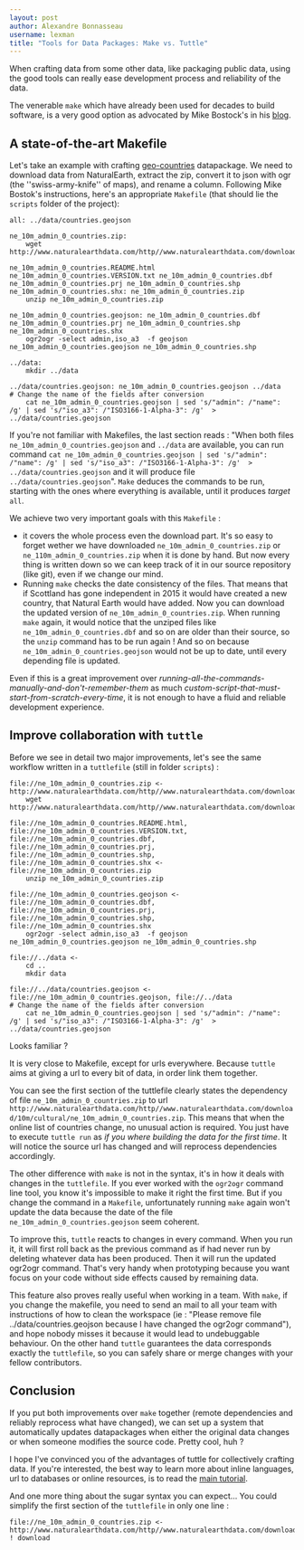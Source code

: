 ```yaml
---
layout: post
author: Alexandre Bonnasseau
username: lexman
title: "Tools for Data Packages: Make vs. Tuttle"
---
```


When crafting data from some other data, like packaging public data, using the good tools 
can really ease development process and reliability of the data. 

The venerable ``make`` which have already been used for decades to build software, is a very good option as advocated by Mike Bostock's in his [blog](https://bost.ocks.org/mike/make/). 

## A state-of-the-art Makefile

Let's take an example with crafting [geo-countries](http://github.com/datasets/geo-countries) datapackage. We need to download data from NaturalEarth, extract the zip, convert it to json with ogr (the ''swiss-army-knife'' of maps), and rename a column. Following Mike Bostok's instructions, here's an appropriate ``Makefile`` (that should lie the ``scripts`` folder of the project):

    all: ../data/countries.geojson
    
    ne_10m_admin_0_countries.zip:
    	wget http://www.naturalearthdata.com/http//www.naturalearthdata.com/download/10m/cultural/ne_10m_admin_0_countries.zip

    ne_10m_admin_0_countries.README.html ne_10m_admin_0_countries.VERSION.txt ne_10m_admin_0_countries.dbf ne_10m_admin_0_countries.prj ne_10m_admin_0_countries.shp ne_10m_admin_0_countries.shx: ne_10m_admin_0_countries.zip
    	unzip ne_10m_admin_0_countries.zip

    ne_10m_admin_0_countries.geojson: ne_10m_admin_0_countries.dbf ne_10m_admin_0_countries.prj ne_10m_admin_0_countries.shp ne_10m_admin_0_countries.shx
    	ogr2ogr -select admin,iso_a3  -f geojson ne_10m_admin_0_countries.geojson ne_10m_admin_0_countries.shp
        
    ../data:
    	mkdir ../data

    ../data/countries.geojson: ne_10m_admin_0_countries.geojson ../data
    # Change the name of the fields after conversion
    	cat ne_10m_admin_0_countries.geojson | sed 's/"admin": /"name": /g' | sed 's/"iso_a3": /"ISO3166-1-Alpha-3": /g'  > ../data/countries.geojson


If you're not familiar with Makefiles, the last section reads : "When both files ``ne_10m_admin_0_countries.geojson`` and ``../data`` are available, you can run command ``cat ne_10m_admin_0_countries.geojson | sed 's/"admin": /"name": /g' | sed 's/"iso_a3": /"ISO3166-1-Alpha-3": /g'  > ../data/countries.geojson``
and it will produce file ``../data/countries.geojson``". ``Make`` deduces the commands to be run, starting with the ones where everything is available, until it produces *target* ``all``.


We achieve two very important goals with this ``Makefile`` :
* it covers the whole process even the download part. It's so easy to forget wether we have downloaded ``ne_10m_admin_0_countries.zip`` or ``ne_110m_admin_0_countries.zip`` when it is done by hand. But now every thing is written down so we can keep track of it in our source repository (like git), even if we change our mind.
* Running ``make`` checks the date consistency of the files. That means that if Scottland has gone independent in 2015 it would have created a new country, that Natural Earth would have added. Now you can download the updated version of ``ne_10m_admin_0_countries.zip``. When running ``make`` again, it would notice that the unziped files like ``ne_10m_admin_0_countries.dbf`` and so on are older than their source, so the ``unzip`` command has to be run again ! And so on because ``ne_10m_admin_0_countries.geojson`` would not be up to date, until every depending file is updated.


Even if this is a great improvement over *running-all-the-commands-manually-and-don't-remember-them* as much *custom-script-that-must-start-from-scratch-every-time*, it is not enough to have a fluid and reliable development experience.

## Improve collaboration with ``tuttle``

Before we see in detail two major improvements, let's see the same workflow written in a ``tuttlefile`` (still in folder ``scripts``) :


    file://ne_10m_admin_0_countries.zip <- http://www.naturalearthdata.com/http//www.naturalearthdata.com/download/10m/cultural/ne_10m_admin_0_countries.zip
        wget http://www.naturalearthdata.com/http//www.naturalearthdata.com/download/10m/cultural/ne_10m_admin_0_countries.zip

    file://ne_10m_admin_0_countries.README.html, file://ne_10m_admin_0_countries.VERSION.txt, file://ne_10m_admin_0_countries.dbf, file://ne_10m_admin_0_countries.prj, file://ne_10m_admin_0_countries.shp, file://ne_10m_admin_0_countries.shx <- file://ne_10m_admin_0_countries.zip
        unzip ne_10m_admin_0_countries.zip

    file://ne_10m_admin_0_countries.geojson <- file://ne_10m_admin_0_countries.dbf, file://ne_10m_admin_0_countries.prj, file://ne_10m_admin_0_countries.shp, file://ne_10m_admin_0_countries.shx
        ogr2ogr -select admin,iso_a3  -f geojson ne_10m_admin_0_countries.geojson ne_10m_admin_0_countries.shp
        
    file://../data <-
        cd ..
        mkdir data
        
    file://../data/countries.geojson <- file://ne_10m_admin_0_countries.geojson, file://../data
    # Change the name of the fields after conversion
        cat ne_10m_admin_0_countries.geojson | sed 's/"admin": /"name": /g' | sed 's/"iso_a3": /"ISO3166-1-Alpha-3": /g'  > ../data/countries.geojson

Looks familiar ? 

It is very close to Makefile, except for urls everywhere. Because ``tuttle`` aims at giving a url to every bit of data, in order link them together.

You can see the first section of the tuttlefile clearly states the dependency of file ``ne_10m_admin_0_countries.zip`` to url ``http://www.naturalearthdata.com/http//www.naturalearthdata.com/download/10m/cultural/ne_10m_admin_0_countries.zip``. 
This means that when the online list of countries change, no unusual action is required. You just have to execute ``tuttle run`` as *if you where building the data for the first time*. It will notice the source url has changed and will reprocess dependencies accordingly.


The other difference with ``make`` is not in the syntax, it's in how it deals with changes in the ``tuttlefile``. If you ever worked with the ``ogr2ogr`` command line tool, you know it's impossible to make it right the first time. But if you change the command in a ``Makefile``, unfortunately running ``make`` again won't update the data because the date of the file ``ne_10m_admin_0_countries.geojson`` seem coherent.

To improve this, ``tuttle`` reacts to changes in every command. When you run it, it will first roll back as the previous command as if had never run by deleting whatever data has been produced. Then it will run the updated ogr2ogr command. That's very handy when prototyping because you want focus on your code without side effects caused by remaining data. 

This feature also proves really useful when working in a team. With ``make``, if you change the makefile, you need to send an mail to all your team with instructions of how to clean the workspace (ie : "Please remove file ../data/countries.geojson because I have changed the ogr2ogr command"), and hope nobody misses it because it would lead to undebuggable behaviour. On the other hand ``tuttle`` guarantees the data corresponds exactly the ``tuttlefile``, so you can safely share or merge changes with your fellow contributors.


## Conclusion

If you put both improvements over ``make`` together (remote dependencies and reliably reprocess what have changed), we can set up a system that automatically updates datapackages when either the original data changes or when someone modifies the source code. Pretty cool, huh ?

I hope I've convinced you of the advantages of tuttle for collectively crafting data. If you're interested, the best way to learn more about inline languages, url to databases or online resources, is to read the [main tutorial](https://github.com/lexman/tuttle/master/doc/tuttorial).


And one more thing about the sugar syntax you can expect... You could simplify the first section of the ``tuttlefile`` in only one line :

    file://ne_10m_admin_0_countries.zip <- http://www.naturalearthdata.com/http//www.naturalearthdata.com/download/10m/cultural/ne_10m_admin_0_countries.zip ! download
